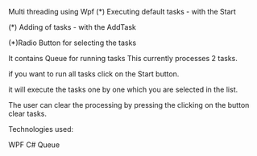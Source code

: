 Multi threading using Wpf 
(*) Executing default tasks - with the Start

(*) Adding of tasks - with the AddTask

(*)Radio Button for selecting the tasks

It contains Queue for running tasks
This currently processes 2 tasks. 

if you want to run all tasks click on the Start button.

it will execute the tasks one by one which you are selected in the list.

The user can clear the processing by pressing the clicking on the button clear tasks.

Technologies used:

WPF
C#
Queue
